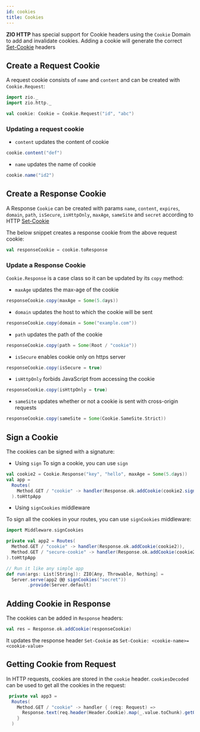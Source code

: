 ```yaml
---
id: cookies
title: Cookies
---
```


**ZIO HTTP** has special support for Cookie headers using the `Cookie` Domain to add and invalidate cookies. Adding a
cookie will generate the correct [Set-Cookie](https://developer.mozilla.org/en-US/docs/Web/HTTP/Headers/Set-Cookie)
headers

## Create a Request Cookie

A request cookie consists of `name` and `content` and can be created with `Cookie.Request`:

```scala mdoc
import zio._
import zio.http._

val cookie: Cookie = Cookie.Request("id", "abc")
```

### Updating a request cookie

- `content` updates the content of cookie

```scala mdoc
cookie.content("def")
```

- `name` updates the name of cookie

```scala mdoc
cookie.name("id2")
```

## Create a Response Cookie

A Response `Cookie` can be created with
params `name`, `content`, `expires`, `domain`, `path`, `isSecure`, `isHttpOnly`, `maxAge`, `sameSite` and `secret`
according to HTTP [Set-Cookie](https://developer.mozilla.org/en-US/docs/Web/HTTP/Headers/Set-Cookie)

The below snippet creates a response cookie from the above request cookie:

```scala mdoc
val responseCookie = cookie.toResponse
```

### Update a Response Cookie

`Cookie.Response` is a case class so it can be updated by its `copy` method: 

- `maxAge` updates the max-age of the cookie

```scala mdoc
responseCookie.copy(maxAge = Some(5.days))
```

- `domain` updates the host to which the cookie will be sent

```scala mdoc
responseCookie.copy(domain = Some("example.com"))
```

- `path` updates the path of the cookie

```scala mdoc
responseCookie.copy(path = Some(Root / "cookie"))
```

- `isSecure` enables cookie only on https server

```scala mdoc
responseCookie.copy(isSecure = true)
```

- `isHttpOnly` forbids JavaScript from accessing the cookie

```scala mdoc
responseCookie.copy(isHttpOnly = true)
```

- `sameSite` updates whether or not a cookie is sent with cross-origin requests

```scala mdoc
responseCookie.copy(sameSite = Some(Cookie.SameSite.Strict))
```

## Sign a Cookie

The cookies can be signed with a signature:

- Using `sign`
  To sign a cookie, you can use `sign`

```scala mdoc
val cookie2 = Cookie.Response("key", "hello", maxAge = Some(5.days))
val app = 
  Routes(
    Method.GET / "cookie" -> handler(Response.ok.addCookie(cookie2.sign("secret")))
  ).toHttpApp
```

- Using `signCookies` middleware

To sign all the cookies in your routes, you can use `signCookies` middleware:

```scala mdoc
import Middleware.signCookies

private val app2 = Routes(
  Method.GET / "cookie" -> handler(Response.ok.addCookie(cookie2)),
  Method.GET / "secure-cookie" -> handler(Response.ok.addCookie(cookie2.copy(isSecure = true)))
).toHttpApp

// Run it like any simple app
def run(args: List[String]): ZIO[Any, Throwable, Nothing] =
  Server.serve(app2 @@ signCookies("secret"))
        .provide(Server.default)
``` 

## Adding Cookie in Response

The cookies can be added in `Response` headers:

```scala mdoc
val res = Response.ok.addCookie(responseCookie)
```

It updates the response header `Set-Cookie` as ```Set-Cookie: <cookie-name>=<cookie-value>```

## Getting Cookie from Request

In HTTP requests, cookies are stored in the `cookie` header. `cookiesDecoded` can be used to get all the cookies in the request:

```scala mdoc
 private val app3 = 
  Routes(
    Method.GET / "cookie" -> handler { (req: Request) =>
      Response.text(req.header(Header.Cookie).map(_.value.toChunk).getOrElse(Chunk.empty).mkString(""))
    }
  )
```
